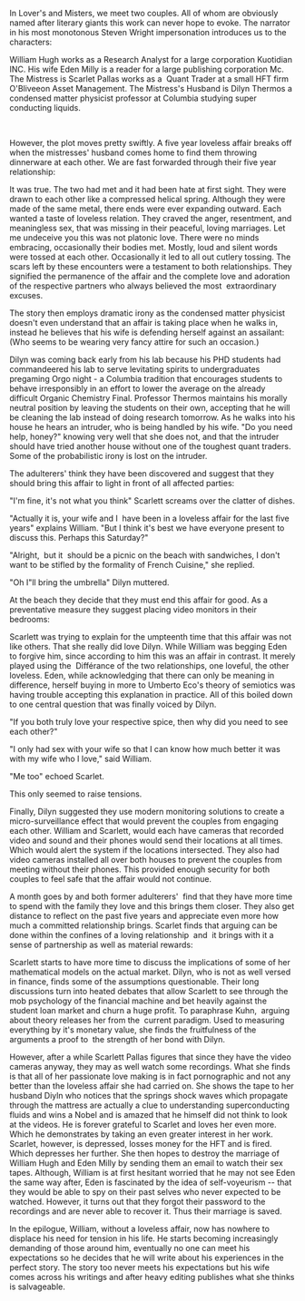 <span class="c1">In Lover's and Misters, we meet two couples. All of whom are obviously named after literary giants this work can never hope to evoke. The narrator in his most monotonous Steven Wright impersonation introduces us to the characters: </span>

<span class="c0"></span>

<span class="c1">William Hugh works as a Research Analyst for a large corporation Kuotidian INC. His wife Eden Milly is a reader for a large publishing corporation Mc. The Mistress is Scarlet Pallas works as a  Quant Trader at a small HFT firm O'Bliveeon Asset Management. The Mistress's Husband is Dilyn Thermos a condensed matter physicist professor at Columbia studying super conducting liquids. </span>

<span class="c0">​</span>

<span class="c0">However, the plot moves pretty swiftly. A five year loveless affair breaks off when the mistresses' husband comes home to find them throwing dinnerware at each other. We are fast forwarded through their five year relationship:</span>

<span class="c0 c8"></span>

<span class="c1">It was true. The two had met and it had been hate at first sight. They were drawn to each other like a compressed helical spring. Although they were made of the same metal, there ends were ever expanding outward. Each wanted a taste of loveless relation. They craved the anger, resentment, and meaningless sex, that was missing in their peaceful, loving marriages. Let me undeceive you this was not platonic love. There were no minds embracing, occasionally their bodies met. Mostly, loud and silent words were tossed at each other. Occasionally it led to all out cutlery tossing. The scars left by these encounters were a testament to both relationships. They signified the permanence of the affair and the complete love and adoration of the respective partners who always believed the most  extraordinary excuses. </span>

<span class="c0"></span>

<span class="c0">The </span><span class="c0">story</span><span class="c0"> </span><span class="c0">then employs dramatic irony as </span><span class="c0">the condensed matter physicist </span><span class="c0">doesn't even understand that an affair is taking place when he </span><span class="c0">walks in</span><span class="c0">, instead </span><span class="c0">he believes </span><span class="c0">that </span><span class="c0">his wife</span><span class="c0"> is </span><span class="c0">defending herself against an assailant: (Who seems to be wearing very fancy attire for such an occasion.)</span>

<span class="c1"></span>

<span class="c1">Dilyn was coming back early from his lab because his PHD students had commandeered his lab to serve levitating spirits to undergraduates pregaming Orgo night - a Columbia tradition that encourages students to behave irresponsibly in an effort to lower the average on the already difficult Organic Chemistry Final. Professor Thermos maintains his morally neutral position by leaving the students on their own, accepting that he will be cleaning the lab instead of doing research tomorrow. As he walks into his house he hears an intruder, who is being handled by his wife. "Do you need help, honey?" knowing very well that she does not, and that the intruder should have tried another house without one of the toughest quant traders. Some of the probabilistic irony is lost on the intruder. </span>

<span class="c1"></span>

<span class="c0">The adulterers' think they have been discovered and suggest that they should bring this affair to light in front of all affected parties:</span>

<span class="c1"></span>

<span class="c1">"I'm fine, it's not what you think" Scarlett screams over the clatter of dishes.</span>

<span class="c1">"Actually it is, your wife and I  have been in a loveless affair for the last five years" explains William. "But I think it's best we have everyone present to discuss this. Perhaps this Saturday?"</span>

<span class="c1">"Alright,  but it  should be a picnic on the beach with sandwiches, I don't want to be stifled by the formality of French Cuisine," she replied.</span>

<span class="c1">"Oh I"ll bring the umbrella" Dilyn muttered.</span>

<span class="c0 c8"></span>

<span class="c0 c8">​</span><span class="c0">At the beach they decide that they must end this affair for good. As a preventative measure they suggest placing video monitors in their bedrooms:</span>

<span class="c1"></span>

<span class="c1">Scarlett was trying to explain for the umpteenth time that this affair was not like others. That she really did love Dilyn. While William was begging Eden to forgive him, since according to him this was an affair in contrast. It merely played using the  Différance of the two relationships, one loveful, the other loveless. Eden, while acknowledging that there can only be meaning in difference, herself buying in more to Umberto Eco's theory of semiotics was having trouble accepting this explanation in practice. All of this boiled down to one central question that was finally voiced by Dilyn.</span>

<span class="c1">"If you both truly love your respective spice, then why did you need to see each other?"</span>

<span class="c1">"I only had sex with your wife so that I can know how much better it was with my wife who I love," said William.</span>

<span class="c1">"Me too" echoed Scarlet.</span>

<span class="c1">This only seemed to raise tensions.</span>

<span class="c1">Finally, Dilyn suggested they use modern monitoring solutions to create a micro-surveillance effect that would prevent the couples from engaging each other. William and Scarlett, would each have cameras that recorded video and sound and their phones would send their locations at all times. Which would alert the system if the locations intersected. They also had video cameras installed all over both houses to prevent the couples from meeting without their phones. This provided enough security for both couples to feel safe that the affair would not continue.</span>

<span class="c0 c8"></span>

<span class="c0">A month goes by and both former adulterers'  find that they have more time to spend with the family they love and this brings them closer. They also get distance to reflect on the past five years and appreciate even more how much a committed relationship brings. Scarlet finds that arguing can be done within the confines of a loving relationship  and  it brings with it a sense of partnership as well as material rewards:</span>

<span class="c1"></span>

<span class="c1">Scarlett starts to have more time to discuss the implications of some of her mathematical models on the actual market. Dilyn, who is not as well versed in finance, finds some of the assumptions questionable. Their long discussions turn into heated debates that allow Scarlett to see through the mob psychology of the financial machine and bet heavily against the student loan market and churn a huge profit. To paraphrase Kuhn,  arguing about theory releases her from the  current paradigm. Used to measuring everything by it's monetary value, she finds the fruitfulness of the arguments a proof to  the strength of her bond with Dilyn. </span>

<span class="c0 c8"></span>

<span class="c1">However, after a while Scarlett Pallas figures that since they have the video cameras anyway, they may as well watch some recordings. What she finds is that all of her passionate love making is in fact pornographic and not any better than the loveless affair she had carried on. She shows the tape to her husband Diyln who notices that the springs shock waves which propagate through the mattress are actually a clue to understanding superconducting fluids and wins a Nobel and is amazed that he himself did not think to look at the videos. He is forever grateful to Scarlet and loves her even more. Which he demonstrates by taking an even greater interest in her work. Scarlet, however, is depressed, losses money for the HFT and is fired. Which depresses her further. She then hopes to destroy the marriage of William Hugh and Eden Milly by sending them an email to watch their sex tapes. Although, William is at first hesitant worried that he may not see Eden the same way after, Eden is fascinated by the idea of self-voyeurism -- that they would be able to spy on their past selves who never expected to be watched. However, it turns out that they forgot their password to the recordings and are never able to recover it. Thus their marriage is saved.</span>

<span class="c1"></span>

<span class="c1">In the epilogue, William, without a loveless affair, now has nowhere to displace his need for tension in his life. He starts becoming increasingly demanding of those around him, eventually no one can meet his expectations so he decides that he will write about his experiences in the perfect story. The story too never meets his expectations but his wife comes across his writings and after heavy editing publishes what she thinks is salvageable.  </span>

<span class="c1"></span>
